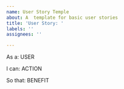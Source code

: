 ```yaml
---
name: User Story Temple
about: A  template for basic user stories
title: 'User Story: '
labels: ''
assignees: ''

---
```


As a: USER

I can: ACTION

So that: BENEFIT
